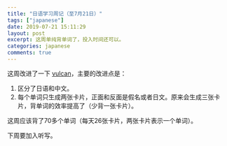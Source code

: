 ```yaml
---
title: "日语学习周记（至7月21日）"
tags: ["japanese"]
date: 2019-07-21 15:11:29
layout: post
excerpt: 这周单纯背单词了，投入时间还可以。
categories: japanese
comments: true
---
```


这周改进了一下 [vulcan](https://github.com/ZhangYet/vulcan)，主要的改进点是：

1. 区分了日语和中文。
2. 每个单词只生成两张卡片，正面和反面是假名或者日文。原来会生成三张卡片，背单词的效率提高了（少背一张卡片）。

这周应该背了70多个单词（每天26张卡片，两张卡片表示一个单词）。

下周要加入听写。
